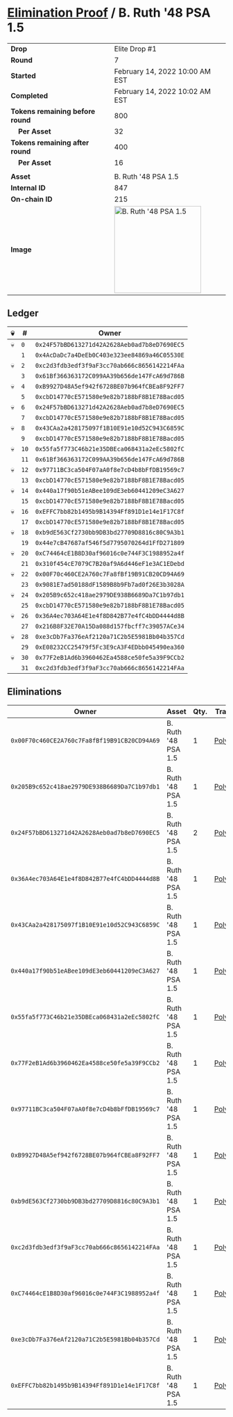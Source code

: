 # [Elimination Proof](./readme.md) / B. Ruth &#039;48 PSA 1.5

|||
|---|---|
| **Drop** | Elite Drop #1 |
| **Round** | 7 |
| **Started** | February 14, 2022 10:00 AM EST |
| **Completed** | February 14, 2022 10:02 AM EST |
| **Tokens remaining before round** | 800 |
| **&nbsp;&nbsp;&nbsp;&nbsp;Per Asset** | 32 |
| **Tokens remaining after round** | 400 |
| **&nbsp;&nbsp;&nbsp;&nbsp;Per Asset** | 16 |
| | |
| **Asset** | B. Ruth &#039;48 PSA 1.5 |
| **Internal ID** | 847 |
| **On-chain ID** | 215 |
| **Image** | <img src="https://tcdn.blokpax.com/95836cf2-27ac-47f9-850b-3be2869112d1/e996a3be5740ad9058b2c8e3c690a0064f95cbc878ba5ebdbe089fec946b61ba.png" height="200" alt="B. Ruth &#039;48 PSA 1.5" /> |

## Ledger

| 💀 | # | Owner |
| --- | --- | --- |
| 💀 | `0` | `0x24F57bBD613271d42A2628Aeb0ad7b8eD7690EC5` |
|  | `1` | `0x4AcDaDc7a4DeEb0C403e323ee84869a46C05530E` |
| 💀 | `2` | `0xc2d3fdb3edf3f9aF3cc70ab666c8656142214FAa` |
|  | `3` | `0x61Bf366363172C099AA39b656de147FcA69d786B` |
| 💀 | `4` | `0xB9927D48A5ef942f6728BE07b964fCBEa8F92FF7` |
|  | `5` | `0xcbD14770cE571580e9e82b7188bF8B1E78Bacd05` |
| 💀 | `6` | `0x24F57bBD613271d42A2628Aeb0ad7b8eD7690EC5` |
|  | `7` | `0xcbD14770cE571580e9e82b7188bF8B1E78Bacd05` |
| 💀 | `8` | `0x43CAa2a428175097f1B10E91e10d52C943C6859C` |
|  | `9` | `0xcbD14770cE571580e9e82b7188bF8B1E78Bacd05` |
| 💀 | `10` | `0x55fa5f773C46b21e35DBEca068431a2eEc5802fC` |
|  | `11` | `0x61Bf366363172C099AA39b656de147FcA69d786B` |
| 💀 | `12` | `0x97711BC3ca504F07aA0f8e7cD4b8bFfDB19569c7` |
|  | `13` | `0xcbD14770cE571580e9e82b7188bF8B1E78Bacd05` |
| 💀 | `14` | `0x440a17f90b51eABee109dE3eb60441209eC3A627` |
|  | `15` | `0xcbD14770cE571580e9e82b7188bF8B1E78Bacd05` |
| 💀 | `16` | `0xEFFC7bb82b1495b9B14394Ff891D1e14e1F17C8f` |
|  | `17` | `0xcbD14770cE571580e9e82b7188bF8B1E78Bacd05` |
| 💀 | `18` | `0xb9dE563Cf2730bb9DB3bd27709D8816c80C9A3b1` |
|  | `19` | `0x44e7cB47687af546f5d7795070264d1FfD271809` |
| 💀 | `20` | `0xC74464cE1B8D30af96016c0e744F3C1988952a4f` |
|  | `21` | `0x310f454cE7079C7B20af9A6d446eF1e3AC1EDebd` |
| 💀 | `22` | `0x00F70c460CE2A760c7Fa8fBf19B91CB20CD94A69` |
|  | `23` | `0x9081E7ad50188dF1589B8b9Fb7ad0f26E3b3028A` |
| 💀 | `24` | `0x205B9c652c418ae2979DE938B6689Da7C1b97db1` |
|  | `25` | `0xcbD14770cE571580e9e82b7188bF8B1E78Bacd05` |
| 💀 | `26` | `0x36A4ec703A64E1e4f8D842B77e4fC4bDD4444d8B` |
|  | `27` | `0x216B8F32E70A15Da088d157fbcff7c39057ACe34` |
| 💀 | `28` | `0xe3cDb7Fa376eAf2120a71C2b5E5981Bb04b357Cd` |
|  | `29` | `0xE08232CC25479f5Fc3E9cA3F4EDbb045490ea360` |
| 💀 | `30` | `0x77F2eB1Ad6b3960462Ea4588ce50fe5a39F9CCb2` |
|  | `31` | `0xc2d3fdb3edf3f9aF3cc70ab666c8656142214FAa` |


## Eliminations

| Owner | Asset | Qty. | Transaction |
| --- | --- | --- | --- |
| `0x00F70c460CE2A760c7Fa8fBf19B91CB20CD94A69` | B. Ruth '48 PSA 1.5 | 1 | [Polygonscan](https://polygonscan.com/tx/0xef78ece5067cf02901cafee06f462dd5294af37fd87b5abddd2dcfe2dac82b87) |
| `0x205B9c652c418ae2979DE938B6689Da7C1b97db1` | B. Ruth '48 PSA 1.5 | 1 | [Polygonscan](https://polygonscan.com/tx/0x523bd86575c4e5819e46b089b3ee01a30b9decaedb971ba2f4318891c89ec12c) |
| `0x24F57bBD613271d42A2628Aeb0ad7b8eD7690EC5` | B. Ruth '48 PSA 1.5 | 2 | [Polygonscan](https://polygonscan.com/tx/0x8189133e00abca88956aa0ba194df22a00871262500261f37c7c1b8f91e1d172) |
| `0x36A4ec703A64E1e4f8D842B77e4fC4bDD4444d8B` | B. Ruth '48 PSA 1.5 | 1 | [Polygonscan](https://polygonscan.com/tx/0x3492d6c9bef70072a0c2ac85d579b4802afeba82daada190224935022aa83080) |
| `0x43CAa2a428175097f1B10E91e10d52C943C6859C` | B. Ruth '48 PSA 1.5 | 1 | [Polygonscan](https://polygonscan.com/tx/0xcb07e80649439ca90273739e9adfbe5b7c3d7824ded1e318c53f06bf7ca0b2b1) |
| `0x440a17f90b51eABee109dE3eb60441209eC3A627` | B. Ruth '48 PSA 1.5 | 1 | [Polygonscan](https://polygonscan.com/tx/0x0dab1d22c92366fb9854f5ccbcefda11a340a000561eea026135c6ceed49a763) |
| `0x55fa5f773C46b21e35DBEca068431a2eEc5802fC` | B. Ruth '48 PSA 1.5 | 1 | [Polygonscan](https://polygonscan.com/tx/0xfd2ace7f99a61076a304cd27dfec16c11e221048ccf1c5ef0237512357781817) |
| `0x77F2eB1Ad6b3960462Ea4588ce50fe5a39F9CCb2` | B. Ruth '48 PSA 1.5 | 1 | [Polygonscan](https://polygonscan.com/tx/0x36d5416bda334bc3fdb289f5c834f5a4e175418959400b58b64a2829d21a7fe1) |
| `0x97711BC3ca504F07aA0f8e7cD4b8bFfDB19569c7` | B. Ruth '48 PSA 1.5 | 1 | [Polygonscan](https://polygonscan.com/tx/0x6391a17ae002972ee454da44b8345f02e4388f42bd044cd97149f7c7400004eb) |
| `0xB9927D48A5ef942f6728BE07b964fCBEa8F92FF7` | B. Ruth '48 PSA 1.5 | 1 | [Polygonscan](https://polygonscan.com/tx/0xd3ea2c926326b81640c08ec5c4bb0054dada61356fccd0f494bc6334fd47012f) |
| `0xb9dE563Cf2730bb9DB3bd27709D8816c80C9A3b1` | B. Ruth '48 PSA 1.5 | 1 | [Polygonscan](https://polygonscan.com/tx/0xd103ef8aee8f9de3ad22f104a21b8176ba67918e1e064f691f232a2522338ee5) |
| `0xc2d3fdb3edf3f9aF3cc70ab666c8656142214FAa` | B. Ruth '48 PSA 1.5 | 1 | [Polygonscan](https://polygonscan.com/tx/0xd90690fa8211bc27f28365082635752debcd5234093dab365fb1d8e8a7518276) |
| `0xC74464cE1B8D30af96016c0e744F3C1988952a4f` | B. Ruth '48 PSA 1.5 | 1 | [Polygonscan](https://polygonscan.com/tx/0x412a94a29842f490e1ade8832ccd517fafe5131d2be0ae1f1ab80092bfe6f022) |
| `0xe3cDb7Fa376eAf2120a71C2b5E5981Bb04b357Cd` | B. Ruth '48 PSA 1.5 | 1 | [Polygonscan](https://polygonscan.com/tx/0x52281906adefb2399154b7f2f44599c9ad4bd9fb474c7e86966cc113fb3fd905) |
| `0xEFFC7bb82b1495b9B14394Ff891D1e14e1F17C8f` | B. Ruth '48 PSA 1.5 | 1 | [Polygonscan](https://polygonscan.com/tx/0x9337ba25d9e169ccf412f925a4da61264454da24df243a4390c4fb25d5b71fe8) |
